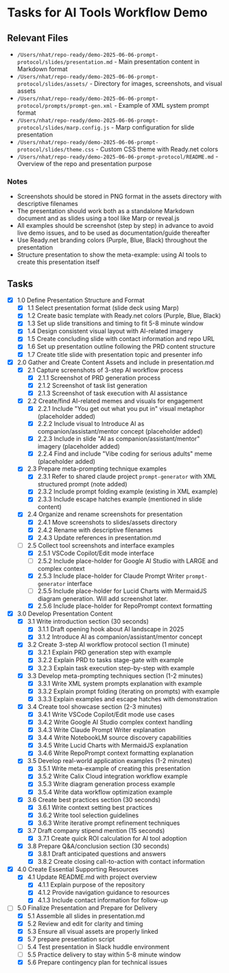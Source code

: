 # Tasks for AI Tools Workflow Demo

## Relevant Files

- `/Users/nhat/repo-ready/demo-2025-06-06-prompt-protocol/slides/presentation.md` - Main presentation content in Markdown format
- `/Users/nhat/repo-ready/demo-2025-06-06-prompt-protocol/slides/assets/` - Directory for images, screenshots, and visual assets
- `/Users/nhat/repo-ready/demo-2025-06-06-prompt-protocol/prompts/prompt-gen.xml` - Example of XML system prompt format
- `/Users/nhat/repo-ready/demo-2025-06-06-prompt-protocol/slides/marp.config.js` - Marp configuration for slide presentation
- `/Users/nhat/repo-ready/demo-2025-06-06-prompt-protocol/slides/theme.css` - Custom CSS theme with Ready.net colors
- `/Users/nhat/repo-ready/demo-2025-06-06-prompt-protocol/README.md` - Overview of the repo and presentation purpose

### Notes

- Screenshots should be stored in PNG format in the assets directory with descriptive filenames
- The presentation should work both as a standalone Markdown document and as slides using a tool like Marp or reveal.js
- All examples should be screenshot (step by step) in advance to avoid live demo issues, and to be used as documentation/guide thereafter
- Use Ready.net branding colors (Purple, Blue, Black) throughout the presentation
- Structure presentation to show the meta-example: using AI tools to create this presentation itself

## Tasks

- [x] 1.0 Define Presentation Structure and Format
  - [x] 1.1 Select presentation format (slide deck using Marp)
  - [x] 1.2 Create basic template with Ready.net colors (Purple, Blue, Black)
  - [x] 1.3 Set up slide transitions and timing to fit 5-8 minute window
  - [x] 1.4 Design consistent visual layout with AI-related imagery
  - [x] 1.5 Create concluding slide with contact information and repo URL
  - [x] 1.6 Set up presentation outline following the PRD content structure
  - [x] 1.7 Create title slide with presentation topic and presenter info

- [x] 2.0 Gather and Create Content Assets and include in presentation.md
  - [x] 2.1 Capture screenshots of 3-step AI workflow process
    - [x] 2.1.1 Screenshot of PRD generation process
    - [x] 2.1.2 Screenshot of task list generation
    - [x] 2.1.3 Screenshot of task execution with AI assistance
  - [x] 2.2 Create/find AI-related memes and visuals for engagement
    - [x] 2.2.1 Include "You get out what you put in" visual metaphor (placeholder added)
    - [x] 2.2.2 Include visual to Introduce AI as companion/assistant/mentor concept (placeholder added)
    - [x] 2.2.3 Include in slide "AI as companion/assistant/mentor" imagery (placeholder added)
    - [x] 2.2.4 Find and include "Vibe coding for serious adults" meme (placeholder added)
  - [x] 2.3 Prepare meta-prompting technique examples
    - [x] 2.3.1 Refer to shared claude project `prompt-generator` with XML structured prompt (note added)
    - [x] 2.3.2 Include prompt folding example (existing in XML example)
    - [x] 2.3.3 Include escape hatches example (mentioned in slide content)
  - [x] 2.4 Organize and rename screenshots for presentation
    - [x] 2.4.1 Move screenshots to slides/assets directory
    - [x] 2.4.2 Rename with descriptive filenames
    - [x] 2.4.3 Update references in presentation.md
  - [ ] 2.5 Collect tool screenshots and interface examples
    - [x] 2.5.1 VSCode Copilot/Edit mode interface
    - [ ] 2.5.2 Include place-holder for Google AI Studio with LARGE and complex context
    - [x] 2.5.3 Include place-holder for Claude Prompt Writer `prompt-generator` interface
    - [ ] 2.5.5 Include place-holder for Lucid Charts with MermaidJS diagram generation. Will add screenshot later.
    - [x] 2.5.6 Include place-holder for RepoPrompt context formatting

- [x] 3.0 Develop Presentation Content
  - [x] 3.1 Write introduction section (30 seconds)
    - [x] 3.1.1 Draft opening hook about AI landscape in 2025
    - [x] 3.1.2 Introduce AI as companion/assistant/mentor concept
  - [x] 3.2 Create 3-step AI workflow protocol section (1 minute)
    - [x] 3.2.1 Explain PRD generation step with example
    - [x] 3.2.2 Explain PRD to tasks stage-gate with example
    - [x] 3.2.3 Explain task execution step-by-step with example
  - [x] 3.3 Develop meta-prompting techniques section (1-2 minutes)
    - [x] 3.3.1 Write XML system prompts explanation with example
    - [x] 3.3.2 Explain prompt folding (iterating on prompts) with example
    - [x] 3.3.3 Explain examples and escape hatches with demonstration
  - [x] 3.4 Create tool showcase section (2-3 minutes)
    - [x] 3.4.1 Write VSCode Copilot/Edit mode use cases
    - [x] 3.4.2 Write Google AI Studio complex context handling
    - [x] 3.4.3 Write Claude Prompt Writer explanation
    - [x] 3.4.4 Write NotebookLM source discovery capabilities
    - [x] 3.4.5 Write Lucid Charts with MermaidJS explanation
    - [x] 3.4.6 Write RepoPrompt context formatting explanation
  - [x] 3.5 Develop real-world application examples (1-2 minutes)
    - [x] 3.5.1 Write meta-example of creating this presentation
    - [x] 3.5.2 Write Calix Cloud integration workflow example
    - [x] 3.5.3 Write diagram generation process example
    - [x] 3.5.4 Write data workflow optimization example
  - [x] 3.6 Create best practices section (30 seconds)
    - [x] 3.6.1 Write context setting best practices
    - [x] 3.6.2 Write tool selection guidelines
    - [x] 3.6.3 Write iterative prompt refinement techniques
  - [x] 3.7 Draft company stipend mention (15 seconds)
    - [x] 3.7.1 Create quick ROI calculation for AI tool adoption
  - [x] 3.8 Prepare Q&A/conclusion section (30 seconds)
    - [x] 3.8.1 Draft anticipated questions and answers
    - [x] 3.8.2 Create closing call-to-action with contact information

- [x] 4.0 Create Essential Supporting Resources
  - [x] 4.1 Update README.md with project overview
    - [x] 4.1.1 Explain purpose of the repository
    - [x] 4.1.2 Provide navigation guidance to resources
    - [x] 4.1.3 Include contact information for follow-up

- [ ] 5.0 Finalize Presentation and Prepare for Delivery
  - [x] 5.1 Assemble all slides in presentation.md
  - [x] 5.2 Review and edit for clarity and timing
  - [x] 5.3 Ensure all visual assets are properly linked
  - [x] 5.7 prepare presentation script
  - [ ] 5.4 Test presentation in Slack huddle environment
  - [ ] 5.5 Practice delivery to stay within 5-8 minute window
  - [x] 5.6 Prepare contingency plan for technical issues

